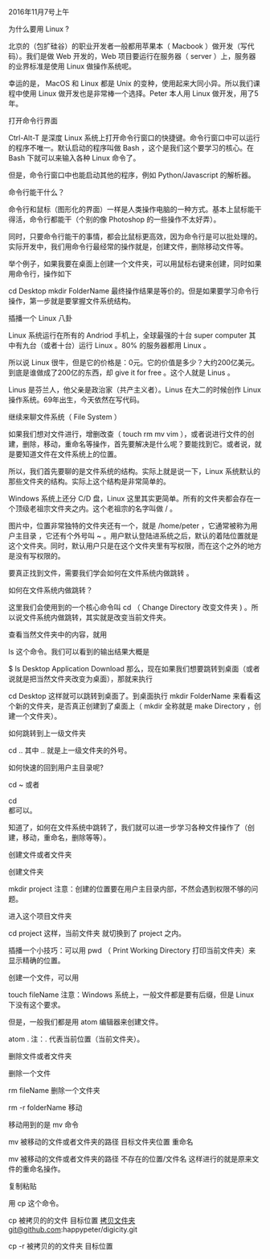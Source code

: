 2016年11月7号上午

为什么要用 Linux ?

北京的（包扩硅谷）的职业开发者一般都用苹果本（ Macbook ）做开发（写代码）。我们是做 Web 开发的，Web 项目要运行在服务器（ server ）上，服务器的业界标准是使用 Linux 做操作系统呢。

幸运的是， MacOS 和 Linux 都是 Unix 的变种，使用起来大同小异。所以我们课程中使用 Linux 做开发也是非常棒一个选择。Peter 本人用 Linux 做开发，用了5年。

打开命令行界面

Ctrl-Alt-T 是深度 Linux 系统上打开命令行窗口的快捷键。命令行窗口中可以运行的程序不唯一。默认启动的程序叫做 Bash ，这个是我们这个要学习的核心。在 Bash 下就可以来输入各种 Linux 命令了。

但是，命令行窗口中也能启动其他的程序，例如 Python/Javascript 的解析器。

命令行能干什么？

命令行和鼠标（图形化的界面）一样是人类操作电脑的一种方式。基本上鼠标能干得活，命令行都能干（个别的像 Photoshop 的一些操作不太好弄）。

同时，只要命令行能干的事情，都会比鼠标更高效，因为命令行是可以批处理的。实际开发中，我们用命令行最经常的操作就是，创建文件，删除移动文件等。

举个例子，如果我要在桌面上创建一个文件夹，可以用鼠标右键来创建，同时如果用命令行，操作如下

cd Desktop
mkdir FolderName
最终操作结果是等价的。但是如果要学习命令行操作，第一步就是要掌握文件系统结构。

插播一个 Linux 八卦

Linux 系统运行在所有的 Andriod 手机上，全球最强的十台 super computer 其中有九台（或者十台）运行 Linux 。80% 的服务器都用 Linux 。

所以说 Linux 很牛，但是它的价格是：0元。它的价值是多少？大约200亿美元。到底是谁做成了200亿的东西，却 give it for free 。这个人就是 Linus 。

Linus 是芬兰人，他父亲是政治家（共产主义者）。Linus 在大二的时候创作 Linux 操作系统。69年出生，今天依然在写代码。

继续来聊文件系统（ File System ）

如果我们想对文件进行，增删改查（ touch rm mv vim ），或者说进行文件的创建，删除，移动，重命名等操作，首先要解决是什么呢？要能找到它。或者说，就是要知道文件在文件系统上的位置。

所以，我们首先要聊的是文件系统的结构。实际上就是说一下，Linux 系统默认的那些文件夹的结构。实际上这个结构是非常简单的。

Windows 系统上还分 C/D 盘，Linux 这里其实更简单。所有的文件夹都会存在一个顶级老祖宗文件夹之内。这个老祖宗的名字叫做 / 。



图片中，位置非常独特的文件夹还有一个，就是 /home/peter ，它通常被称为用户主目录 ，它还有个外号叫 ~ 。用户默认登陆进系统之后，默认的着陆位置就是这个文件夹。同时，默认用户只是在这个文件夹里有写权限，而在这个之外的地方是没有写权限的。

要真正找到文件，需要我们学会如何在文件系统内做跳转 。

如何在文件系统内做跳转？

这里我们会使用到的一个核心命令叫 cd （ Change Directory 改变文件夹 ) 。所以说文件系统内做跳转，其实就是改变当前文件夹。

查看当然文件夹中的内容，就用

ls
这个命令。我们可以看到的输出结果大概是

$ ls
Desktop Application Download
那么，现在如果我们想要跳转到桌面（或者说就是把当然文件夹改变为桌面），那就来执行

cd Desktop
这样就可以跳转到桌面了。到桌面执行 mkdir FolderName 来看看这个新的文件夹，是否真正创建到了桌面上（ mkdir 全称就是 make Directory ，创建一个文件夹）。

如何跳转到上一级文件夹

cd ..
其中 .. 就是上一级文件夹的外号。

如何快速的回到用户主目录呢?

cd ~
或者

cd  
都可以。

知道了，如何在文件系统中跳转了，我们就可以进一步学习各种文件操作了（创建，移动，重命名，删除等等）。

创建文件或者文件夹

创建文件夹

mkdir project
注意：创建的位置要在用户主目录内部，不然会遇到权限不够的问题。

进入这个项目文件夹

cd project
这样，当前文件夹 就切换到了 project 之内。

插播一个小技巧：可以用 pwd （ Print Working Directory 打印当前文件夹）来显示精确的位置。

创建一个文件，可以用

touch fileName
注意：Windows 系统上，一般文件都是要有后缀，但是 Linux 下没有这个要求。

但是，一般我们都是用 atom 编辑器来创建文件。

atom .
注：. 代表当前位置（当前文件夹）。

删除文件或者文件夹

删除一个文件

rm fileName
删除一个文件夹

rm -r folderName
移动

移动用到的是 mv 命令

mv 被移动的文件或者文件夹的路径  目标文件夹位置
重命名

mv 被移动的文件或者文件夹的路径  不存在的位置/文件名
这样进行的就是原来文件的重命名操作。

复制粘贴

用 cp 这个命令。

cp 被拷贝的的文件  目标位置
拷贝文件夹git@github.com:happypeter/digicity.git

cp -r 被拷贝的的文件夹 目标位置
